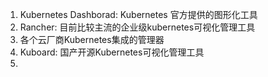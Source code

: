1. Kubernetes Dashborad: Kubernetes 官方提供的图形化工具
2. Rancher: 目前比较主流的企业级kubernetes可视化管理工具
3. 各个云厂商Kubernetes集成的管理器
4. Kuboard: 国产开源Kubernetes可视化管理工具
5. 